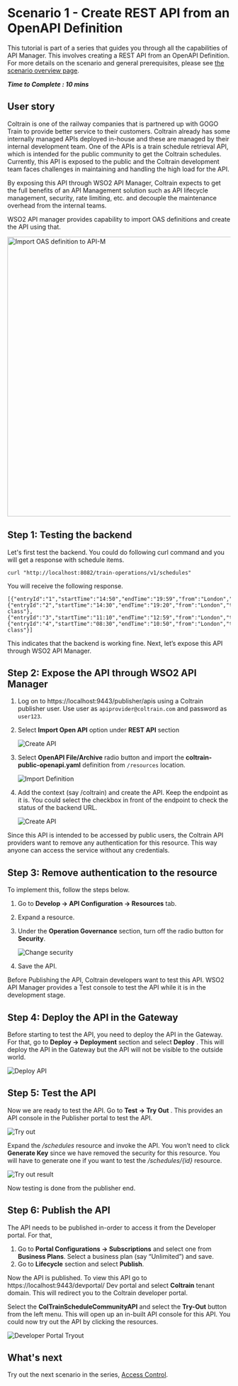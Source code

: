 # Scenario 1 - Create REST API from an OpenAPI Definition

This tutorial is part of a series that guides you through all the capabilities of API Manager. This involves creating a REST API from an OpenAPI Definition. For more details on the scenario and general prerequisites, please see [the scenario overview page]({{base_path}}/tutorials/scenarios/scenario-overview).

**_Time to Complete : 10 mins_**

## User story

Coltrain is one of the railway companies that is partnered up with GOGO Train to provide better service to their customers. Coltrain already has some internally managed APIs deployed in-house and these are managed by their internal development team. One of the APIs is a train schedule retrieval API, which is intended for the public community to get the Coltrain schedules. Currently, this API is exposed to the public and the Coltrain development team faces challenges in maintaining and handling the high load for the API. 

By exposing this API through WSO2 API Manager, Coltrain expects to get the full benefits of an API Management solution such as API lifecycle management, security, rate limiting, etc. and decouple the maintenance overhead from the internal teams. 

WSO2 API manager provides capability to import OAS definitions and create the API using that. 

<img src="{{base_path}}/assets/img/tutorials/scenario-tutorials/scenario1.png" title="Import OAS definition to API-M" width="630"/>
    
## Step 1: Testing the backend

Let's first test the backend. You could do following curl command and you will get a response with schedule items.

```
curl "http://localhost:8082/train-operations/v1/schedules"

```
You will receive the following response.

```
[{"entryId":"1","startTime":"14:50","endTime":"19:59","from":"London","to":"Glasgow","trainType":"Standard"},{"entryId":"2","startTime":"14:30","endTime":"19:20","from":"London","to":"Edinburgh","trainType":"1st class"},{"entryId":"3","startTime":"11:10","endTime":"12:59","from":"London","to":"Cardiff","trainType":"Standard"},{"entryId":"4","startTime":"08:30","endTime":"10:50","from":"London","to":"Manchester","trainType":"1st class"}]

```

This indicates that the backend is working fine. Next, let’s expose this API through WSO2 API Manager. 

## Step 2: Expose the API through WSO2 API Manager

1. Log on to https://localhost:9443/publisher/apis using a Coltrain publisher user. Use user as `apiprovider@coltrain.com` and password as `user123`.
2. Select **Import Open API** option under **REST API** section
   
    ![Create API]({{base_path}}/assets/img/tutorials/scenarios/create-api-oas-def.png)


3. Select **OpenAPI File/Archive** radio button and import the **coltrain-public-openapi.yaml** definition from `/resources` location.

    ![Import Definition]({{base_path}}/assets/img/tutorials/scenarios/import-oas-def.png)

4. Add the context (say /coltrain) and create the API. Keep the endpoint as it is. You could select the checkbox in front of the endpoint to check the status of the backend URL.


    ![Create API]({{base_path}}/assets/img/tutorials/scenarios/create-coltrain-public-api.png)

   
Since this API is intended to be accessed by public users, the Coltrain API providers want to remove any authentication for this resource. This way anyone can access the service without any credentials. 

## Step 3: Remove authentication to the resource

To implement this, follow the steps below.  

1. Go to **Develop → API Configuration → Resources** tab.
2. Expand a resource.
3. Under the **Operation Governance** section, turn off the radio button for **Security**.

    ![Change security]({{base_path}}/assets/img/tutorials/scenarios/resource-security.png)

4. Save the API.

Before Publishing the API, Coltrain developers want to test this API. WSO2 API Manager provides a Test console to test the API while it is in the development stage.

## Step 4: Deploy the API in the Gateway

Before starting to test the API, you need to deploy the API in the Gateway. For that, go to **Deploy → Deployment** section and select **Deploy** . This will deploy the API in the Gateway but the API will not be visible to the outside world.

![Deploy API]({{base_path}}/assets/img/tutorials/scenarios/deploy-coltrain-public.png)

## Step 5: Test the API

Now we are ready to test the API. Go to **Test → Try Out** . This provides an API console in the Publisher portal to test the API.

![Try out]({{base_path}}/assets/img/tutorials/scenarios/tryout.png)

Expand the _/schedules_ resource and invoke the API. You won’t need to click **Generate Key** since we have removed the security for this resource. You will have to generate one if you want to test the _/schedules/{id}_ resource.

![Try out result]({{base_path}}/assets/img/tutorials/scenarios/tryout-result.png)

Now testing is done from the publisher end. 

## Step 6: Publish the API

The API needs to be published in-order to access it from the Developer portal. For that,

1. Go to **Portal Configurations → Subscriptions** and select one from **Business Plans**. Select a business plan (say “Unlimited”) and save.
2. Go to **Lifecycle** section and select **Publish**.

Now the API is published. To view this API go to https://localhost:9443/devportal/ Dev portal and select **Coltrain** tenant domain. This will redirect you to the Coltrain developer portal.

Select the **ColTrainScheduleCommunityAPI** and select the **Try-Out** button from the left menu. This will open up an in-built API console for this API. You could now try out the API by clicking the resources. 

![Developer Portal Tryout]({{base_path}}/assets/img/tutorials/scenarios/coltrain-public-dev.png)

## What's next

Try out the next scenario in the series, [Access Control]({{base_path}}/tutorials/scenarios/scenario2-access-control).
